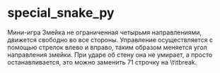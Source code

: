 # special_snake_py
Мини-игра Змейка не ограниченная четырьмя направлениями, движется свободно во все стороны. Управление осуществляется с помощью стрелок влево и вправо, таким образом меняется угол направления змейки. При ударе об стену она не умирает, а просто останавливается, это можно заменить 71 строчку на \t\tbreak. 
